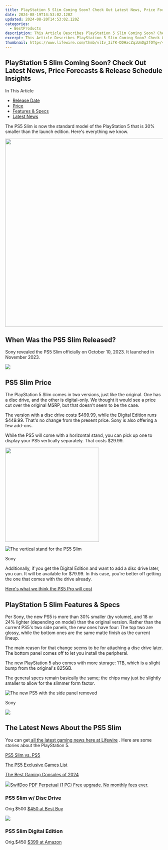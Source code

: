 ```yaml
---
title: PlayStation 5 Slim Coming Soon? Check Out Latest News, Price Forecasts & Release Schedule Insights
date: 2024-08-19T14:53:02.120Z
updated: 2024-08-20T14:53:02.120Z
categories:
  - BestProducts
description: This Article Describes PlayStation 5 Slim Coming Soon? Check Out Latest News, Price Forecasts & Release Schedule Insights
excerpt: This Article Describes PlayStation 5 Slim Coming Soon? Check Out Latest News, Price Forecasts & Release Schedule Insights
thumbnail: https://www.lifewire.com/thmb/vlIv_3iTK-DDHacZqiUmDg2fOTg=/400x300/filters:no_upscale():max_bytes(150000):strip_icc():format(webp)/PS5-Slim-Wide-fe2f63e3b1cf443a81fed71f109aacd0.jpg
---
```


## PlayStation 5 Slim Coming Soon? Check Out Latest News, Price Forecasts & Release Schedule Insights

 In This Article 

* [ Release Date ](https://www.lifewire.com/#toc-when-was-the-ps5-slim-released)
* [ Price ](https://www.lifewire.com/#toc-ps5-slim-price)
* [ Features & Specs ](https://www.lifewire.com/#toc-playstation-5-slim-features--specs)
* [ Latest News ](https://www.lifewire.com/#toc-the-latest-news-about-the-ps5-slim)

 The PS5 Slim is now the standard model of the PlayStation 5 that is 30% smaller than the launch edition. Here's everything we know.

<!-- affiliate ads begin -->
<a href="https://appsumo.8odi.net/c/5597632/2068407/7443" target="_top" id="2068407"><img src="//a.impactradius-go.com/display-ad/7443-2068407" border="0" alt="" width="1200" height="600"/></a><img height="0" width="0" src="https://appsumo.8odi.net/i/5597632/2068407/7443" style="position:absolute;visibility:hidden;" border="0" />
<!-- affiliate ads end -->
##  When Was the PS5 Slim Released? 

 Sony revealed the PS5 Slim officially on October 10, 2023\. It launched in November 2023.

<!-- affiliate ads begin -->
<a href="https://shop.incomedia.eu/order/checkout.php?PRODS=12730965&QTY=1&AFFILIATE=108875&CART=1"><img src="https://incomedia.eu/files/images/affiliates/w5/03_WBSX5_728x90_red_CTA.jpg" border="0"></a>
<!-- affiliate ads end -->
## PS5 Slim Price 

 The PlayStation 5 Slim comes in two versions, just like the original. One has a disc drive, and the other is digital-only. We thought it would see a price cut over the original MSRP, but that doesn't seem to be the case.

 The version with a disc drive costs $499.99, while the Digital Edition runs $449.99\. That's no change from the present price. Sony is also offering a few add-ons.

 While the PS5 will come with a horizontal stand, you can pick up one to display your PS5 vertically separately. That costs $29.99.

<!-- affiliate ads begin -->
<a href="https://coinrule.sjv.io/c/5597632/1958374/18409" target="_top" id="1958374"><img src="//a.impactradius-go.com/display-ad/18409-1958374" border="0" alt="" width="300" height="300"/></a><img height="0" width="0" src="https://imp.pxf.io/i/5597632/1958374/18409" style="position:absolute;visibility:hidden;" border="0" />
<!-- affiliate ads end -->
![The vertical stand for the PS5 Slim](https://www.lifewire.com/thmb/I89FBnF0oUfSqfSpcHdX3A8Vv3c=/960x0/filters:no_upscale():max_bytes(150000):strip_icc():format(webp)/New-PS5-Vertical-Stand-7ab6640af9a94338978badf7bbe2c816.jpg) 

Sony

 Additionally, if you get the Digital Edition and want to add a disc drive later, you can. It will be available for $79.99\. In this case, you're better off getting the one that comes with the drive already.

[  Here's what we think the PS5 Pro will cost ](https://www.lifewire.com/playstation-5-pro-7966359) 

##  PlayStation 5 Slim Features & Specs 

 Per Sony, the new PS5 is more than 30% smaller (by volume), and 18 or 24% lighter (depending on model) than the original version. Rather than the current PS5's two side panels, the new ones have four: The top two are glossy, while the bottom ones are the same matte finish as the current lineup.

 The main reason for that change seems to be for attaching a disc drive later. The bottom panel comes off to let you install the peripheral.

 The new PlayStation 5 also comes with more storage: 1TB, which is a slight bump from the original's 825GB.

 The general specs remain basically the same; the chips may just be slightly smaller to allow for the slimmer form factor.  

![The new PS5 with the side panel removed](https://www.lifewire.com/thmb/LcAwBA_R8RGMc2UJ9cPM-tGd-LI=/960x0/filters:no_upscale():max_bytes(150000):strip_icc():format(webp)/New-PS5-side-panel-27489245d8f94d12a9aa30ca3077ecd1.jpg) 

Sony

<!-- affiliate ads begin -->
<a href="https://secure.2checkout.com/order/checkout.php?PRODS=37100474&QTY=1&AFFILIATE=108875&CART=1"><img src="https://awario.com/images/pages/index/img-platform-ui-1280@1x.avif" border="0"></a>
<!-- affiliate ads end -->
##  The Latest News About the PS5 Slim 

 You can get[ all the latest gaming news here at Lifewire](https://www.lifewire.com/gaming-news-4797039) . Here are some stories about the PlayStation 5.

[ PS5 Slim vs. PS5 ](https://www.lifewire.com/ps5-slim-vs-ps5-8643357) 

[ The PS5 Exclusive Games List ](https://www.lifewire.com/ps5-games-list-5076154) 

[ The Best Gaming Consoles of 2024 ](https://www.lifewire.com/best-gaming-consoles-4154610) 

<!-- affiliate ads begin -->
<a href="https://purchase.swifdoo.com/order/checkout.php?PRODS=40002162&QTY=1&AFFILIATE=108875&CART=1"><img src="https://secure.avangate.com/images/merchant/8b932759a5a04ddb34bf79e3f9072e4b/products/1_Product%20box%20white-1024x1024.png" border="0">SwifDoo PDF Perpetual (1 PC) Free upgrade. No monthly fees ever. 
</a>
<!-- affiliate ads end -->
### PS5 Slim w/ Disc Drive 

 Orig.$500 [ $450 at Best Buy ](https://shop-links.co/link/?exclusive=1&publisher_slug=itechdaily19598&url=https%3A%2F%2Fwww.bestbuy.com%2Fsite%2Fplaystation-5%2Fps5-consoles%2Fpcmcat1587395025973.c%3Fid%3Dpcmcat1587395025973) 

<!-- affiliate ads begin -->
<a href="https://store.movavi.com/affiliate.php?ACCOUNT=MOVAVI&AFFILIATE=108875&PATH=https%3A%2F%2Fwww.movavi.com%3FAFFILIATE%3D108875%26RESOURCE%3DMovavi%2BVideo%2BEditor%2Bbox"><img src="https://mcusercontent.com/0885a03ded3d480dca9287f12/images/6d3207fd-9f15-4c21-f0ad-59c68e6a7e2a.png" border="0"></a>
<!-- affiliate ads end -->
### PS5 Slim Digital Edition 

 Orig.$450 [ $399 at Amazon ](https://www.amazon.com/PlayStation%C2%AE5-Digital-slim-PlayStation-5/dp/B0CL5KNB9M/ref=sr%5F1%5F1?rnid=2528832011&s=videogames&crid=3K7X5HLPOFM3N&keywords=ps5+slim&sprefix=ps5+slim%2Cvideogames%2C193&dib%5Ftag=se&ufe=app%5Fdo%3Aamzn1.fos.18630bbb-fcbb-42f8-9767-857e17e03685&tag=lifewire-onsite-prod-20&dib=eyJ2IjoiMSJ9.CuKLfIhDdkg5mAyBeIsW8W184dwhEUzNMW1LWJQEoD1X7kthQsfrW9wtlrzivIgIGGSsFl-e9vuWt2vc10e5QdZFo2hsLYqMfv8TqPWEjIlwj1RkoJiPFp1VL7dCSUjiH1p24NEtZ5AwHhvp975VZYqpocHmbAENpvl9vLAsdk-AG7tw55aza78qmxCfAh3oY%5FDmPdi4E5ADmJ%5Frmv4N9cFHi7pZKxvgdThaE5gmTb4.XtoZjoBunoajSRe8SuP%5FTI9elmQ6UYuqrxHbVzJvUoM&qid=1717701937&refinements=p%5F89%3APlayStation&sr=1-1&ascsubtag=7966360%7Cn0d86891ff0e04630ae542ea8bcce785e08%7C)

<ins class="adsbygoogle"
     style="display:block"
     data-ad-format="autorelaxed"
     data-ad-client="ca-pub-7571918770474297"
     data-ad-slot="1223367746"></ins>



<ins class="adsbygoogle"
     style="display:block"
     data-ad-client="ca-pub-7571918770474297"
     data-ad-slot="8358498916"
     data-ad-format="auto"
     data-full-width-responsive="true"></ins>


